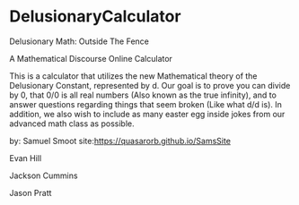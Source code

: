 # DelusionaryCalculator
Delusionary Math: Outside The Fence

A Mathematical Discourse Online Calculator

This is a calculator that utilizes the new Mathematical theory of the Delusionary Constant, represented by d. Our goal is to prove you can divide by 0, that 0/0 is all real numbers (Also known as the true infinity), and to answer questions regarding things that seem broken (Like what d/d is).
In addition, we also wish to include as many easter egg inside jokes from our advanced math class as possible.


by:
Samuel Smoot site:https://quasarorb.github.io/SamsSite

Evan Hill

Jackson Cummins

Jason Pratt